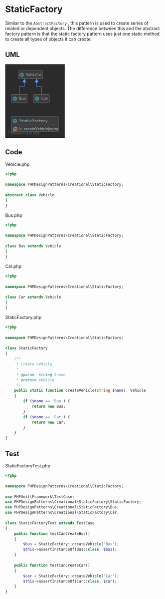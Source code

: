 # StaticFactory

Similar to the `AbstractFactory` , this pattern is used to create series of related or dependent objects. The difference between this and the abstract factory pattern is that the static factory pattern uses just one static method to create all types of objects it can create.

## UML

![StaticFactory](StaticFactory.png)

## Code

Vehicle.php

```php
<?php

namespace PHPDesignPatterns\Creational\StaticFactory;

abstract class Vehicle
{
}

```

Bus.php

```php
<?php

namespace PHPDesignPatterns\Creational\StaticFactory;

class Bus extends Vehicle
{
}

```

Car.php

```php
<?php

namespace PHPDesignPatterns\Creational\StaticFactory;

class Car extends Vehicle
{
}

```

StaticFactory.php

```php
<?php

namespace PHPDesignPatterns\Creational\StaticFactory;

class StaticFactory
{
    /**
     * Create vehicle.
     *
     * @param  string $name
     * @return Vehicle
     */
    public static function createVehicle(string $name): Vehicle
    {
        if ($name == 'Bus') {
            return new Bus;
        }
        if ($name == 'Car') {
            return new Car;
        }
    }
}

```

## Test

StaticFactoryTest.php

```php
<?php

namespace PHPDesignPatterns\Creational\StaticFactory;

use PHPUnit\Framework\TestCase;
use PHPDesignPatterns\Creational\StaticFactory\StaticFactory;
use PHPDesignPatterns\Creational\StaticFactory\Bus;
use PHPDesignPatterns\Creational\StaticFactory\Car;

class StaticFactoryTest extends TestCase
{
    public function testCanCreateBus()
    {
        $bus = StaticFactory::createVehicle('Bus');
        $this->assertInstanceOf(Bus::class, $bus);
    }

    public function testCanCreateCar()
    {
        $car = StaticFactory::createVehicle('Car');
        $this->assertInstanceOf(Car::class, $car);
    }
}

```


